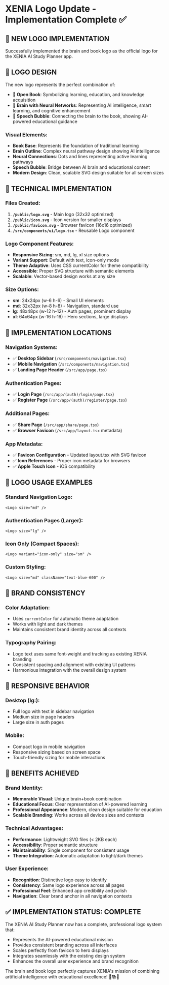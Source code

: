 # XENIA Logo Update - Implementation Complete ✅

## 🎨 NEW LOGO IMPLEMENTATION

Successfully implemented the brain and book logo as the official logo for the XENIA AI Study Planner app.

## 📱 LOGO DESIGN

The new logo represents the perfect combination of:
- **📖 Open Book**: Symbolizing learning, education, and knowledge acquisition
- **🧠 Brain with Neural Networks**: Representing AI intelligence, smart learning, and cognitive enhancement
- **💬 Speech Bubble**: Connecting the brain to the book, showing AI-powered educational guidance

### Visual Elements:
- **Book Base**: Represents the foundation of traditional learning
- **Brain Outline**: Complex neural pathway design showing AI intelligence
- **Neural Connections**: Dots and lines representing active learning pathways
- **Speech Bubble**: Bridge between AI brain and educational content
- **Modern Design**: Clean, scalable SVG design suitable for all screen sizes

## 🔧 TECHNICAL IMPLEMENTATION

### Files Created:
1. **`/public/logo.svg`** - Main logo (32x32 optimized)
2. **`/public/icon.svg`** - Icon version for smaller displays
3. **`/public/favicon.svg`** - Browser favicon (16x16 optimized)
4. **`/src/components/ui/logo.tsx`** - Reusable Logo component

### Logo Component Features:
- **Responsive Sizing**: sm, md, lg, xl size options
- **Variant Support**: Default with text, icon-only mode
- **Theme Adaptive**: Uses CSS currentColor for theme compatibility
- **Accessible**: Proper SVG structure with semantic elements
- **Scalable**: Vector-based design works at any size

### Size Options:
- **sm**: 24x24px (w-6 h-6) - Small UI elements
- **md**: 32x32px (w-8 h-8) - Navigation, standard use
- **lg**: 48x48px (w-12 h-12) - Auth pages, prominent display
- **xl**: 64x64px (w-16 h-16) - Hero sections, large displays

## 📍 IMPLEMENTATION LOCATIONS

### Navigation Systems:
- ✅ **Desktop Sidebar** (`/src/components/navigation.tsx`)
- ✅ **Mobile Navigation** (`/src/components/navigation.tsx`)
- ✅ **Landing Page Header** (`/src/app/page.tsx`)

### Authentication Pages:
- ✅ **Login Page** (`/src/app/(auth)/login/page.tsx`)
- ✅ **Register Page** (`/src/app/(auth)/register/page.tsx`)

### Additional Pages:
- ✅ **Share Page** (`/src/app/share/page.tsx`)
- ✅ **Browser Favicon** (`/src/app/layout.tsx` metadata)

### App Metadata:
- ✅ **Favicon Configuration** - Updated layout.tsx with SVG favicon
- ✅ **Icon References** - Proper icon metadata for browsers
- ✅ **Apple Touch Icon** - iOS compatibility

## 🎯 LOGO USAGE EXAMPLES

### Standard Navigation Logo:
```tsx
<Logo size="md" />
```

### Authentication Pages (Larger):
```tsx
<Logo size="lg" />
```

### Icon Only (Compact Spaces):
```tsx
<Logo variant="icon-only" size="sm" />
```

### Custom Styling:
```tsx
<Logo size="md" className="text-blue-600" />
```

## 🎨 BRAND CONSISTENCY

### Color Adaptation:
- Uses `currentColor` for automatic theme adaptation
- Works with light and dark themes
- Maintains consistent brand identity across all contexts

### Typography Pairing:
- Logo text uses same font-weight and tracking as existing XENIA branding
- Consistent spacing and alignment with existing UI patterns
- Harmonious integration with the overall design system

## 📱 RESPONSIVE BEHAVIOR

### Desktop (lg:):
- Full logo with text in sidebar navigation
- Medium size in page headers
- Large size in auth pages

### Mobile:
- Compact logo in mobile navigation
- Responsive sizing based on screen space
- Touch-friendly sizing for mobile interactions

## 🚀 BENEFITS ACHIEVED

### Brand Identity:
- **Memorable Visual**: Unique brain+book combination
- **Educational Focus**: Clear representation of AI-powered learning
- **Professional Appearance**: Modern, clean design suitable for education
- **Scalable Branding**: Works across all device sizes and contexts

### Technical Advantages:
- **Performance**: Lightweight SVG files (< 2KB each)
- **Accessibility**: Proper semantic structure
- **Maintainability**: Single component for consistent usage
- **Theme Integration**: Automatic adaptation to light/dark themes

### User Experience:
- **Recognition**: Distinctive logo easy to identify
- **Consistency**: Same logo experience across all pages
- **Professional Feel**: Enhanced app credibility and polish
- **Navigation**: Clear brand anchor in all navigation contexts

## ✅ IMPLEMENTATION STATUS: COMPLETE

The XENIA AI Study Planner now has a complete, professional logo system that:
- Represents the AI-powered educational mission
- Provides consistent branding across all interfaces
- Scales perfectly from favicon to hero displays
- Integrates seamlessly with the existing design system
- Enhances the overall user experience and brand recognition

The brain and book logo perfectly captures XENIA's mission of combining artificial intelligence with educational excellence! 🧠📚✨
